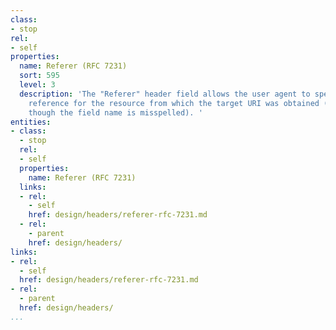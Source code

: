 ```yaml
---
class:
- stop
rel:
- self
properties:
  name: Referer (RFC 7231)
  sort: 595
  level: 3
  description: 'The "Referer" header field allows the user agent to specify a URI
    reference for the resource from which the target URI was obtained (i.e., the "referrer",
    though the field name is misspelled). '
entities:
- class:
  - stop
  rel:
  - self
  properties:
    name: Referer (RFC 7231)
  links:
  - rel:
    - self
    href: design/headers/referer-rfc-7231.md
  - rel:
    - parent
    href: design/headers/
links:
- rel:
  - self
  href: design/headers/referer-rfc-7231.md
- rel:
  - parent
  href: design/headers/
...
```

